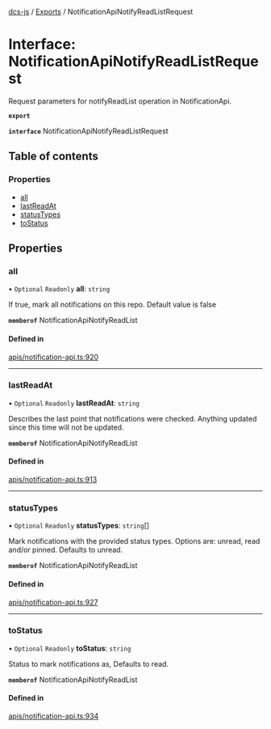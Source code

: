 [dcs-js](../README.md) / [Exports](../modules.md) / NotificationApiNotifyReadListRequest

# Interface: NotificationApiNotifyReadListRequest

Request parameters for notifyReadList operation in NotificationApi.

**`export`**

**`interface`** NotificationApiNotifyReadListRequest

## Table of contents

### Properties

- [all](NotificationApiNotifyReadListRequest.md#all)
- [lastReadAt](NotificationApiNotifyReadListRequest.md#lastreadat)
- [statusTypes](NotificationApiNotifyReadListRequest.md#statustypes)
- [toStatus](NotificationApiNotifyReadListRequest.md#tostatus)

## Properties

### <a id="all" name="all"></a> all

• `Optional` `Readonly` **all**: `string`

If true, mark all notifications on this repo. Default value is false

**`memberof`** NotificationApiNotifyReadList

#### Defined in

[apis/notification-api.ts:920](https://github.com/unfoldingWord/dcs-js/blob/b29eb7a/apis/notification-api.ts#L920)

___

### <a id="lastreadat" name="lastreadat"></a> lastReadAt

• `Optional` `Readonly` **lastReadAt**: `string`

Describes the last point that notifications were checked. Anything updated since this time will not be updated.

**`memberof`** NotificationApiNotifyReadList

#### Defined in

[apis/notification-api.ts:913](https://github.com/unfoldingWord/dcs-js/blob/b29eb7a/apis/notification-api.ts#L913)

___

### <a id="statustypes" name="statustypes"></a> statusTypes

• `Optional` `Readonly` **statusTypes**: `string`[]

Mark notifications with the provided status types. Options are: unread, read and/or pinned. Defaults to unread.

**`memberof`** NotificationApiNotifyReadList

#### Defined in

[apis/notification-api.ts:927](https://github.com/unfoldingWord/dcs-js/blob/b29eb7a/apis/notification-api.ts#L927)

___

### <a id="tostatus" name="tostatus"></a> toStatus

• `Optional` `Readonly` **toStatus**: `string`

Status to mark notifications as, Defaults to read.

**`memberof`** NotificationApiNotifyReadList

#### Defined in

[apis/notification-api.ts:934](https://github.com/unfoldingWord/dcs-js/blob/b29eb7a/apis/notification-api.ts#L934)
